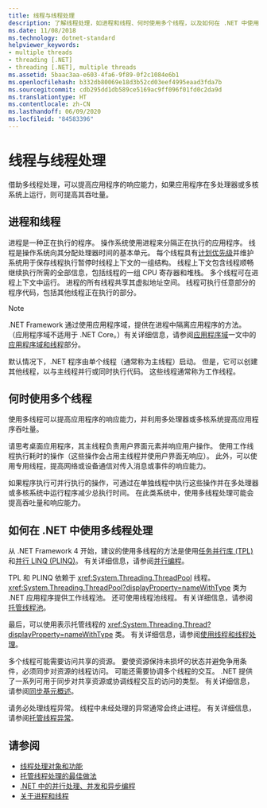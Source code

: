 ```yaml
---
title: 线程与线程处理
description: 了解线程处理，如进程和线程、何时使用多个线程，以及如何在 .NET 中使用多线程处理提高响应能力或吞吐量。
ms.date: 11/08/2018
ms.technology: dotnet-standard
helpviewer_keywords:
- multiple threads
- threading [.NET]
- threading [.NET], multiple threads
ms.assetid: 5baac3aa-e603-4fa6-9f89-0f2c1084e6b1
ms.openlocfilehash: b332db80069e18d3b52cd03eef4995eaad3fda7b
ms.sourcegitcommit: cdb295dd1db589ce5169ac9ff096f01fd0c2da9d
ms.translationtype: HT
ms.contentlocale: zh-CN
ms.lasthandoff: 06/09/2020
ms.locfileid: "84583396"
---
```

# <a name="threads-and-threading"></a>线程与线程处理

借助多线程处理，可以提高应用程序的响应能力，如果应用程序在多处理器或多核系统上运行，则可提高其吞吐量。

## <a name="processes-and-threads"></a>进程和线程

进程是一种正在执行的程序。 操作系统使用进程来分隔正在执行的应用程序。 线程是操作系统向其分配处理器时间的基本单元。 每个线程具有[计划优先级](scheduling-threads.md)并维护系统用于保存线程执行暂停时线程上下文的一组结构。 线程上下文包含线程顺畅继续执行所需的全部信息，包括线程的一组 CPU 寄存器和堆栈。 多个线程可在进程上下文中运行。 进程的所有线程共享其虚拟地址空间。 线程可执行任意部分的程序代码，包括其他线程正在执行的部分。

> [!NOTE]
> .NET Framework 通过使用应用程序域，提供在进程中隔离应用程序的方法。 （应用程序域不适用于 .NET Core。）有关详细信息，请参阅[应用程序域](../../framework/app-domains/application-domains.md)一文中的[应用程序域和线程](../../framework/app-domains/application-domains.md#application-domains-and-threads)部分。

默认情况下，.NET 程序由单个线程（通常称为主线程）启动。 但是，它可以创建其他线程，以与主线程并行或同时执行代码。 这些线程通常称为工作线程。

## <a name="when-to-use-multiple-threads"></a>何时使用多个线程

使用多线程可以提高应用程序的响应能力，并利用多处理器或多核系统提高应用程序吞吐量。

请思考桌面应用程序，其主线程负责用户界面元素并响应用户操作。 使用工作线程执行耗时的操作（这些操作会占用主线程并使用户界面无响应）。 此外，可以使用专用线程，提高网络或设备通信对传入消息或事件的响应能力。

如果程序执行可并行执行的操作，可通过在单独线程中执行这些操作并在多处理器或多核系统中运行程序减少总执行时间。 在此类系统中，使用多线程处理可能会提高吞吐量和响应能力。

## <a name="how-to-use-multithreading-in-net"></a>如何在 .NET 中使用多线程处理

从 .NET Framework 4 开始，建议的使用多线程的方法是使用[任务并行库 (TPL)](../parallel-programming/task-parallel-library-tpl.md) 和[并行 LINQ (PLINQ)](../parallel-programming/introduction-to-plinq.md)。 有关详细信息，请参阅[并行编程](../parallel-programming/index.md)。

TPL 和 PLINQ 依赖于 <xref:System.Threading.ThreadPool> 线程。 <xref:System.Threading.ThreadPool?displayProperty=nameWithType> 类为 .NET 应用程序提供工作线程池。 还可使用线程池线程。 有关详细信息，请参阅[托管线程池](the-managed-thread-pool.md)。

最后，可以使用表示托管线程的 <xref:System.Threading.Thread?displayProperty=nameWithType> 类。 有关详细信息，请参阅[使用线程和线程处理](using-threads-and-threading.md)。

多个线程可能需要访问共享的资源。 要使资源保持未损坏的状态并避免争用条件，必须同步对资源的线程访问。 可能还需要协调多个线程的交互。 .NET 提供了一系列可用于同步对共享资源或协调线程交互的访问的类型。 有关详细信息，请参阅[同步基元概述](overview-of-synchronization-primitives.md)。

请务必处理线程异常。 线程中未经处理的异常通常会终止进程。 有关详细信息，请参阅[托管线程异常](exceptions-in-managed-threads.md)。

## <a name="see-also"></a>请参阅

- [线程处理对象和功能](threading-objects-and-features.md)
- [托管线程处理的最佳做法](managed-threading-best-practices.md)
- [.NET 中的并行处理、并发和异步编程](../parallel-processing-and-concurrency.md)
- [关于进程和线程](/windows/desktop/procthread/about-processes-and-threads)
